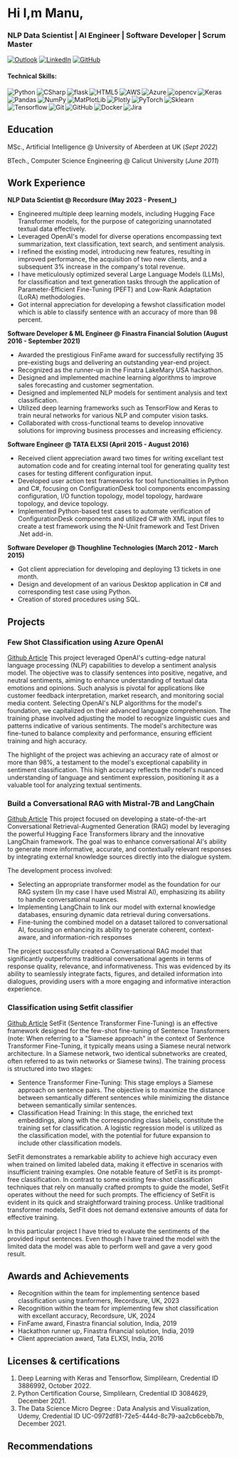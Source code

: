 # Hi I,m Manu,
###  NLP Data Scientist | AI Engineer | Software Developer | Scrum Master
[![Outlook](https://img.shields.io/badge/Microsoft_Outlook-0078D4?style=for-the-badge&logo=microsoft-outlook&logoColor=white)](mailto:manun.venugopal@outlook.com?subject=SubjectHere)
[![LinkedIn](https://img.shields.io/badge/linkedin-%230077B5.svg?style=for-the-badge&logo=linkedin&logoColor=white)](https://www.linkedin.com/in/manu-venugopalan-abdn/)
[![GitHub](https://img.shields.io/badge/github-%23121011.svg?style=for-the-badge&logo=github&logoColor=white)](https://github.com/nmanuvenugopal)

#### Technical Skills: 
<img align="left" alt="Python" src="https://img.shields.io/badge/python-3670A0?style=for-the-badge&logo=python&logoColor=ffdd54">
<img align="left" alt="CSharp" src="https://img.shields.io/badge/c%23-%23239120.svg?style=for-the-badge&logo=csharp&logoColor=white">
<img align="left" alt="flask" src="https://img.shields.io/badge/flask-%23000.svg?style=for-the-badge&logo=flask&logoColor=white">
<img align="left" alt="HTML5" src="https://img.shields.io/badge/html5-%23E34F26.svg?style=for-the-badge&logo=html5&logoColor=white">
<img align="left" alt="AWS" src="https://img.shields.io/badge/AWS-%23FF9900.svg?style=for-the-badge&logo=amazon-aws&logoColor=white">
<img align="left" alt="Azure" src="https://img.shields.io/badge/azure-%230072C6.svg?style=for-the-badge&logo=microsoftazure&logoColor=white">
<img align="left" alt="opencv" src="https://img.shields.io/badge/opencv-%23white.svg?style=for-the-badge&logo=opencv&logoColor=white">
<img align="left" alt="Keras" src="https://img.shields.io/badge/Keras-%23D00000.svg?style=for-the-badge&logo=Keras&logoColor=white">
<img align="left" alt="Pandas" src="https://img.shields.io/badge/pandas-%23150458.svg?style=for-the-badge&logo=pandas&logoColor=white">
<img align="left" alt="NumPy" src="https://img.shields.io/badge/numpy-%23013243.svg?style=for-the-badge&logo=numpy&logoColor=white">
<img align="left" alt="MatPlotLib" src="https://img.shields.io/badge/Matplotlib-%23ffffff.svg?style=for-the-badge&logo=Matplotlib&logoColor=black">
<img align="left" alt="Plotly" src="https://img.shields.io/badge/Plotly-%233F4F75.svg?style=for-the-badge&logo=plotly&logoColor=white">
<img align="left" alt="PyTorch" src="https://img.shields.io/badge/PyTorch-%23EE4C2C.svg?style=for-the-badge&logo=PyTorch&logoColor=white">
<img align="left" alt="Sklearn" src="https://img.shields.io/badge/scikit--learn-%23F7931E.svg?style=for-the-badge&logo=scikit-learn&logoColor=white">
<img align="left" alt="Tensorflow" src="https://img.shields.io/badge/TensorFlow-%23FF6F00.svg?style=for-the-badge&logo=TensorFlow&logoColor=white">
<img align="left" alt="Git" src="https://img.shields.io/badge/git-%23F05033.svg?style=for-the-badge&logo=git&logoColor=white">
<img align="left" alt="GitHub" src="https://img.shields.io/badge/github-%23121011.svg?style=for-the-badge&logo=github&logoColor=white">
<img align="left" alt="Docker" src="https://img.shields.io/badge/docker-%230db7ed.svg?style=for-the-badge&logo=docker&logoColor=white">
<img align="left" alt="Jira" src="https://img.shields.io/badge/jira-%230A0FFF.svg?style=for-the-badge&logo=jira&logoColor=white">
<br clear="left">

## Education
MSc., Artificial Intelligence @ University of Aberdeen at UK (_Sept 2022_)			

BTech., Computer Science Engineering @ Calicut University (_June 2011_)	 			        		

## Work Experience
**NLP Data Scientist @ Recordsure  (May 2023 - Present_)**
- Engineered multiple deep learning models, including Hugging Face Transformer models, for the purpose of categorizing unannotated textual data effectively.
- Leveraged OpenAI's model for diverse operations encompassing text summarization, text classification, text search, and sentiment analysis.
- I refined the existing model, introducing new features, resulting in improved performance, the acquisition of two new clients, and a subsequent 3% increase in the company's total revenue.
- I have meticulously optimized several Large Language Models (LLMs), for classification and text generation tasks through the application of Parameter-Efficient Fine-Tuning (PEFT) and Low-Rank Adaptation (LoRA) methodologies.
- Got internal appreciation for developing a fewshot classification model which is able to classify sentence with an accuracy of more than 98 percent.

**Software Developer & ML Engineer @ Finastra Financial Solution (August 2016 - September 2021)**
- Awarded the prestigious FinFame award for successfully rectifying 35 pre-existing bugs and delivering an outstanding year-end project.
- Recognized as the runner-up in the Finatra LakeMary USA hackathon.
- Designed and implemented machine learning algorithms to improve sales forecasting and customer segmentation. 
- Designed and implemented NLP models for sentiment analysis and text classification.
- Utilized deep learning frameworks such as TensorFlow and Keras to train neural networks for various NLP and computer vision tasks.
- Collaborated with cross-functional teams to develop innovative solutions for improving business processes and increasing efficiency.

**Software Engineer @ TATA ELXSI (April 2015 - August 2016)**
- Received client appreciation award two times for writing excellant test automation code and for creating internal tool for generating quality test cases for testing different configuration input.
- Developed user action test frameworks for tool functionalities in Python and C#, focusing on ConfigurationDesk tool components encompassing configuration, I/O function topology, model topology, hardware topology, and device topology.
- Implemented Python-based test cases to automate verification of ConfigurationDesk components and utilized C# with XML input files to create a test framework using the N-Unit framework and Test Driven .Net add-in.

**Software Developer @ Thoughline Technologies (March 2012 - March 2015)**
- Got client appreciation for developing and deploying 13 tickets in one month.
- Design and development of an various Desktop application in C# and corresponding test case using Python.
- Creation of stored procedures using SQL.

## Projects
### Few Shot Classification using Azure OpenAI
[Github Article](https://github.com/nmanuvenugopal/Few-Shot-classification-using-OpenAI)
This project leveraged OpenAI's cutting-edge natural language processing (NLP) capabilities to develop a sentiment analysis model. The objective was to classify sentences into positive, negative, and neutral sentiments, aiming to enhance understanding of textual data emotions and opinions. Such analysis is pivotal for applications like customer feedback interpretation, market research, and monitoring social media content. Selecting OpenAI's NLP algorithms for the model's foundation, we capitalized on their advanced language comprehension. The training phase involved adjusting the model to recognize linguistic cues and patterns indicative of various sentiments. The model's architecture was fine-tuned to balance complexity and performance, ensuring efficient training and high accuracy.

The highlight of the project was achieving an accuracy rate of almost or more than 98%, a testament to the model's exceptional capability in sentiment classification. This high accuracy reflects the model's nuanced understanding of language and sentiment expression, positioning it as a valuable tool for analyzing textual sentiments. 

### Build a Conversational RAG with Mistral-7B and LangChain
[Github Article](https://github.com/nmanuvenugopal/Build-a-Conversational-RAG-with-Mistral-7B-and-LangChain)
This project focused on developing a state-of-the-art Conversational Retrieval-Augmented Generation (RAG) model by leveraging the powerful Hugging Face Transformers library and the innovative LangChain framework. The goal was to enhance conversational AI's ability to generate more informative, accurate, and contextually relevant responses by integrating external knowledge sources directly into the dialogue system.

The development process involved:
- Selecting an appropriate transformer model as the foundation for our RAG system (In my case I have used Mistral AI), emphasizing its ability to handle conversational nuances.
- Implementing LangChain to link our model with external knowledge databases, ensuring dynamic data retrieval during conversations.
- Fine-tuning the combined model on a dataset tailored to conversational AI, focusing on enhancing its ability to generate coherent, context-aware, and information-rich responses

The project successfully created a Conversational RAG model that significantly outperforms traditional conversational agents in terms of response quality, relevance, and informativeness. This was evidenced by its ability to seamlessly integrate facts, figures, and detailed information into dialogues, providing users with a more engaging and informative interaction experience.

### Classification using Setfit classifier
[Github Article](https://github.com/nmanuvenugopal/Few-shot-classification-using-setfit-transformer-model)
SetFit (Sentence Transformer Fine-Tuning) is an effective framework designed for the few-shot fine-tuning of Sentence Transformers (note: When referring to a "Siamese approach" in the context of Sentence Transformer Fine-Tuning, it typically means using a Siamese neural network architecture. In a Siamese network, two identical subnetworks are created, often referred to as twin networks or Siamese twins). The training process is structured into two stages:
- Sentence Transformer Fine-Tuning: This stage employs a Siamese approach on sentence pairs. The objective is to maximize the distance between semantically different sentences while minimizing the distance between semantically similar sentences.
- Classification Head Training: In this stage, the enriched text embeddings, along with the corresponding class labels, constitute the training set for classification. A logistic regression model is utilized as the classification model, with the potential for future expansion to include other classification models.

SetFit demonstrates a remarkable ability to achieve high accuracy even when trained on limited labeled data, making it effective in scenarios with insufficient training examples. One notable feature of SetFit is its prompt-free classification. In contrast to some existing few-shot classification techniques that rely on manually crafted prompts to guide the model, SetFit operates without the need for such prompts. The efficiency of SetFit is evident in its quick and straightforward training process. Unlike traditional transformer models, SetFit does not demand extensive amounts of data for effective training. 

In this particular project I have tried to evaluate the sentiments of the provided input sentences. Even though I have trained the model with the limited data the model was able to perform well and gave a very good result. 

## Awards and Achievements
- Recognition within the team for implementing sentence based classification using tranformers, Recordsure, UK, 2023
- Recognition within the team for implementing few shot classification with excellant accuracy, Recordsure, UK, 2024  
- FinFame award, Finastra financial solution, India, 2019
- Hackathon runner up, Finastra financial solution, India, 2019 
- Client appreciation award, Tata ELXSI, India, 2016

## Licenses & certifications
1. Deep Learning with Keras and Tensorflow, Simplilearn, Credential ID 3886992, October 2022.
2. Python Certification Course, Simplilearn, Credential ID 3084629, December 2021.
3. The Data Science Micro Degree : Data Analysis and Visualization, Udemy, Credential ID UC-0972df81-72e5-444d-8c79-aa2cb6cebb7b, December 2021.

## Recommendations




